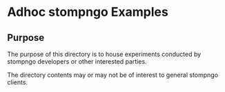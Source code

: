 # Adhoc stompngo Examples

## Purpose

The purpose of this directory is to house experiments conducted by stompngo
developers or other interested parties.

The directory contents may or may not be of interest to general stompngo clients.

